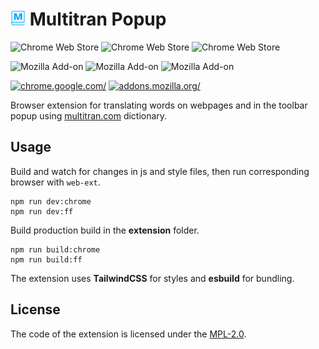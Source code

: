 # <img src="extension/images/icon_light.svg" width="24px"> Multitran Popup

![Chrome Web Store](https://img.shields.io/chrome-web-store/v/fbncpmcdhgdolipfkpeckjajpgjdpehj) ![Chrome Web Store](https://img.shields.io/chrome-web-store/stars/fbncpmcdhgdolipfkpeckjajpgjdpehj)
![Chrome Web Store](https://img.shields.io/chrome-web-store/users/fbncpmcdhgdolipfkpeckjajpgjdpehj)

![Mozilla Add-on](https://img.shields.io/amo/v/multitran) ![Mozilla Add-on](https://img.shields.io/amo/stars/multitran) ![Mozilla Add-on](https://img.shields.io/amo/users/multitran)

[ ![chrome.google.com/](https://i.imgur.com/unvdmLG.png)](https://chrome.google.com/webstore/detail/multitran-popup/fbncpmcdhgdolipfkpeckjajpgjdpehj)
[ ![addons.mozilla.org/](https://ffp4g1ylyit3jdyti1hqcvtb-wpengine.netdna-ssl.com/addons/files/2015/11/get-the-addon.png)](https://addons.mozilla.org/en-US/firefox/addon/multitran/)

Browser extension for translating words on webpages and in the toolbar popup using [multitran.com](https://www.multitran.com/) dictionary.

## Usage

Build and watch for changes in js and style files, then run corresponding browser with `web-ext`.

    npm run dev:chrome
    npm run dev:ff

Build production build in the **extension** folder.

    npm run build:chrome
    npm run build:ff

The extension uses **TailwindCSS** for styles and **esbuild** for bundling.

## License

The code of the extension is licensed under the [MPL-2.0](LICENSE).

